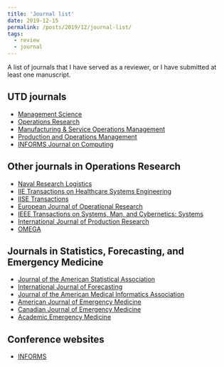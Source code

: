 ```yaml
---
title: 'Journal list'
date: 2019-12-15
permalink: /posts/2019/12/journal-list/
tags:
  - review
  - journal
---
```


A list of journals that I have served as a reviewer, or I have submitted at least one manuscript.

UTD journals
------
  * [Management Science](https://mc.manuscriptcentral.com/ms)
  * [Operations Research](https://mc.manuscriptcentral.com/opre)
  * [Manufacturing & Service Operations Management](https://mc.manuscriptcentral.com/msom)
  * [Production and Operations Management](https://mc.manuscriptcentral.com/poms)
  * [INFORMS Journal on Computing](https://mc.manuscriptcentral.com/ijoc)

Other journals in Operations Research
------
  * [Naval Research Logistics](https://mc.manuscriptcentral.com/nrl)
  * [IIE Transactions on Healthcare Systems Engineering](https://mc.manuscriptcentral.com/uhse)
  * [IISE Transactions](https://mc.manuscriptcentral.com/iietransactions)
  * [European Journal of Operational Research](https://www.editorialmanager.com/EJOR/default.aspx?pg=mainpage.html)
  * [IEEE Transactions on Systems, Man, and Cybernetics: Systems](https://mc.manuscriptcentral.com/systems)
  * [International Journal of Production Research](https://mc.manuscriptcentral.com/tprs)
  * [OMEGA](https://www.evise.com/profile/#/OMEGA/login?resourceUrl=%2Ffaces%2Fpages%2Fnavigation%2FNavController.jspx%3FJRNL_ACR%3DOMEGA%26_adf.ctrl-state%3D1ad1dpjkgz_4)

Journals in Statistics, Forecasting, and Emergency Medicine
------
  * [Journal of the American Statistical Association](https://mc.manuscriptcentral.com/jasa)
  * [International Journal of Forecasting](https://mc.manuscriptcentral.com/ijf)
  * [Journal of the American Medical Informatics Association](https://mc.manuscriptcentral.com/jamia)
  * [American Journal of Emergency Medicine](https://www.editorialmanager.com/AJEM/default.aspx)
  * [Canadian Journal of Emergency Medicine](https://mc.manuscriptcentral.com/cjem)
  * [Academic Emergency Medicine](https://mc.manuscriptcentral.com/aemj)

Conference websites
------
  * [INFORMS](https://myaccount.informs.org/s/)
